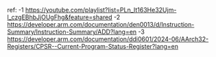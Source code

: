 ref:
-1 https://youtube.com/playlist?list=PLn_It163He32Ujm-l_czgEBhbJjOUgFhg&feature=shared
-2 https://developer.arm.com/documentation/den0013/d/Instruction-Summary/Instruction-Summary/ADD?lang=en
-3 https://developer.arm.com/documentation/ddi0601/2024-06/AArch32-Registers/CPSR--Current-Program-Status-Register?lang=en
